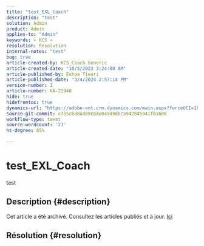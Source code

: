 ```yaml
---
title: "test_EXL_Coach"
description: "test"
solution: Admin
product: Admin
applies-to: "Admin"
keywords: « KCS »
resolution: Resolution
internal-notes: "test"
bug: true
article-created-by: KCS_Coach Generic
article-created-date: "10/5/2023 3:24:00 AM"
article-published-by: Eshaa Tiwari
article-published-date: "3/4/2024 2:57:14 PM"
version-number: 1
article-number: KA-22940
hide: true
hidefromtoc: true
dynamics-url: "https://adobe-ent.crm.dynamics.com/main.aspx?forceUCI=1&pagetype=entityrecord&etn=knowledgearticle&id=4470a09a-2e63-ee11-be6e-6045bd006149"
source-git-commit: c755c6d8ad89c84e049d9dbca942845941f01608
workflow-type: tm+mt
source-wordcount: '21'
ht-degree: 85%

---
```


# test_EXL_Coach


test

## Description {#description}

Cet article a été archivé. Consultez les articles publiés et à jour. [Ici](https://experienceleague.adobe.com/search.html?lang=fr#sort=relevancy)

## Résolution {#resolution}

